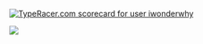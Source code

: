 <a href="https://data.typeracer.com/pit/profile?user=iwonderwhy&ref=badge" target="_top"><img src="https://data.typeracer.com/misc/badge?user=iwonderwhy" border="0" alt="TypeRacer.com scorecard for user iwonderwhy"/></a>

<img src="https://media.giphy.com/media/dS1rQkeAlZbmo/giphy.gif">
